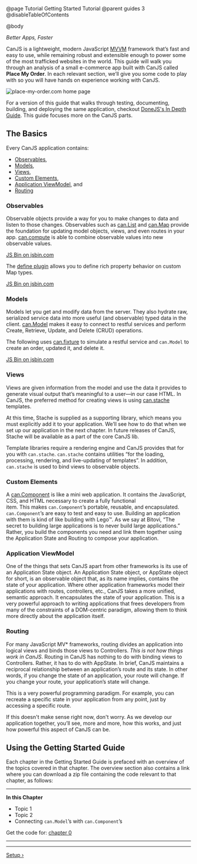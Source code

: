 @page Tutorial Getting Started Tutorial
@parent guides 3
@disableTableOfContents

@body

<div class="getting-started">

*Better Apps, Faster*

CanJS is a lightweight, modern JavaScript <a href="https://en.wikipedia.org/wiki/Model_View_ViewModel" target="_blank">MVVM</a>
framework that’s fast and easy to use, while remaining robust and extensible
enough to power some of the most trafficked websites in the world. This guide 
will walk you through an analysis of a small e-commerce app built with CanJS called __Place My Order__. 
In each relevant section, we’ll give you some code to play with
so you will have hands on experience working with CanJS.

![place-my-order.com home page](../can/guides/images/application-design/Home.png)

For a version of this guide that walks through testing, documenting, building, and deploying the same
application, checkout [DoneJS's In Depth Guide](http://donejs.com/place-my-order.html).  This
guide focuses more on the CanJS parts. 

## The Basics

Every CanJS application contains:

- [Observables](#observables),
- [Models](#models),
- [Views](#views),
- [Custom Elements](#custom_elements),
- [Application ViewModel](#appviewmodel), and
- [Routing](#routing)

<a name="observables"></a>
### Observables
Observable objects provide a way for you to make changes to data and listen to
those changes. Observables such as [can.List](../docs/can.List.html) and [can.Map](../docs/can.Map.html) provide the
foundation for updating model objects, views, and even routes in your app. [can.compute](../docs/can.compute.html)
is able to combine observable values into new observable values.

<a class="jsbin-embed" href="http://justinbmeyer.jsbin.com/koqaxe/edit?js,console">JS Bin on jsbin.com</a>

The [define plugin](../docs/can.Map.prototype.define.html) allows you to define rich property behavior
on custom Map types.

<a class="jsbin-embed" href="http://justinbmeyer.jsbin.com/wuwifaf/edit?js,console">JS Bin on jsbin.com</a>

<a name="models"></a>
### Models
Models let you get and modify data from the server. They also hydrate 
raw, serialized service data into more useful (and observable) typed 
data in the client. [can.Model](../docs/can.Model.html) makes it easy to connect to restful services
and perform Create, Retrieve, Update, and Delete (CRUD) operations.

The following uses [can.fixture](../docs/can.fixture.html) to simulate a restful service and `can.Model`
to create an order, updated it, and delete it.

<a class="jsbin-embed" href="http://justinbmeyer.jsbin.com/codubev/edit?js,console">JS Bin on jsbin.com</a>

<a name="views"></a>
### Views 
Views are given information from the model and use the data it provides to
generate visual output that’s meaningful to a user—in our case HTML. In
CanJS, the preferred method for creating views is using [can.stache](../docs/can.stache.html) 
templates.

At this time, Stache is supplied as a supporting
library, which means you must explicitly add it to your application. We’ll see
how to do that when we set up our application in the next chapter. In future
releases of CanJS, Stache will be available as a part of the core CanJS lib.

Template libraries require a rendering engine and CanJS provides that for
you with `can.stache`. `can.stache` contains
utilities “for the loading, processing, rendering, and live-updating of
templates”. In addition, `can.stache` is used to bind views to observable
objects.

<a name="custom_elements"></a>
### Custom Elements
A [can.Component](../docs/can.Component.html) is like a mini web application.
It contains the JavaScript, CSS, and HTML necessary to create a fully functional  
item. This makes `can.Component`’s portable, reusable, and
encapsulated. `can.Component`’s are easy to test and easy to use. Building an
application with them is kind of like building with Lego&trade;. As we say
at Bitovi, “The secret to building large applications is to never build large
applications.” Rather, you build the components you need and link them
together using the Application State and Routing to compose your application.

<a name="appviewmodel"></a>
### Application ViewModel
One of the things that sets CanJS apart from other frameworks is its use
of an Application State object. An Application State object, or AppState object for short,
is an observable object that, as its name implies, contains the state of 
your application. Where other application frameworks model their applications 
with routes, controllers, etc., CanJS takes a more unified, semantic approach. 
It encapsulates the state of your application. This is a 
very powerful approach to writing applications that frees developers from
many of the constraints of a DOM-centric paradigm, allowing them to think more directly 
about the application itself.

<a name="routing"></a>
### Routing
For many JavaScript MV* frameworks, routing divides an application into
logical views and binds those views to Controllers. *This is not how things work in
CanJS*. Routing in CanJS has nothing to do with binding views to Controllers.
Rather, it has to do with AppState. In brief,
CanJS maintains a reciprocal relationship between an application’s route
and its state. In other words, if you change the state of an application,
your route will change. If you change your route, your application’s state
will change.

This is a very powerful programming paradigm. For example, you can recreate
a specific state in your application from any point, just by accessing a
specific route.

If this doesn't make sense right now, don't worry. As we develop our
application together, you’ll see, more and more, how this works, and just 
how powerful this aspect of CanJS can be.

## Using the Getting Started Guide
Each chapter in the Getting Started Guide is prefaced with an overview of the
topics covered in that chapter. The overview section also contains a link where
you can download a zip file containing the code relevant to that chapter, as follows:

- - -
**In this Chapter**
 - Topic 1
 - Topic 2
 - Connecting `can.Model`’s with `can.Component`’s

Get the code for: [chapter 0](/guides/examples/PlaceMyOrder/ch-0_canjs-getting-started.zip)

- - -

- - -

<span class="pull-right">[Setup &rsaquo;](Setup.html)</span>

</div>
<script src="http://static.jsbin.com/js/embed.min.js?3.35.5"></script>
